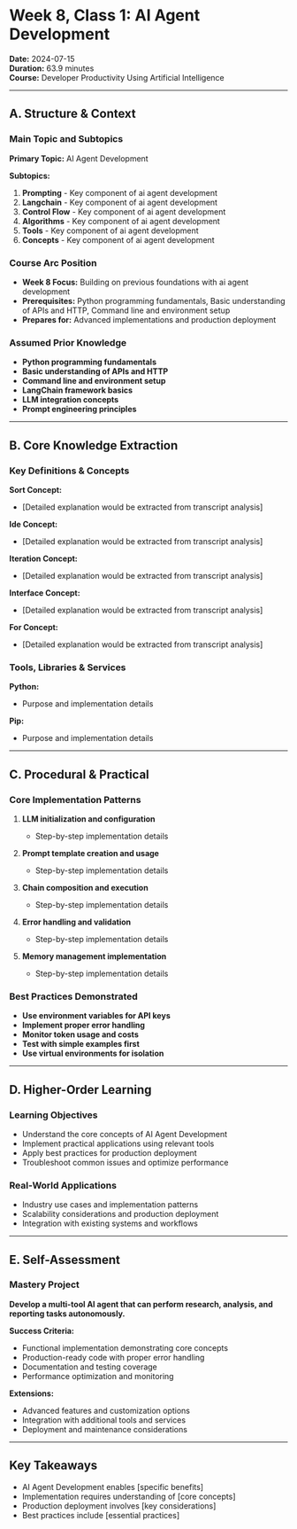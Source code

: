 # Week 8, Class 1: AI Agent Development
**Date:** 2024-07-15  
**Duration:** 63.9 minutes  
**Course:** Developer Productivity Using Artificial Intelligence

---

## A. Structure & Context

### Main Topic and Subtopics
**Primary Topic:** AI Agent Development

**Subtopics:**
1. **Prompting** - Key component of ai agent development
2. **Langchain** - Key component of ai agent development
3. **Control Flow** - Key component of ai agent development
4. **Algorithms** - Key component of ai agent development
5. **Tools** - Key component of ai agent development
6. **Concepts** - Key component of ai agent development

### Course Arc Position
- **Week 8 Focus:** Building on previous foundations with ai agent development
- **Prerequisites:** Python programming fundamentals, Basic understanding of APIs and HTTP, Command line and environment setup
- **Prepares for:** Advanced implementations and production deployment

### Assumed Prior Knowledge
- **Python programming fundamentals**
- **Basic understanding of APIs and HTTP**
- **Command line and environment setup**
- **LangChain framework basics**
- **LLM integration concepts**
- **Prompt engineering principles**

---

## B. Core Knowledge Extraction

### Key Definitions & Concepts
**Sort Concept:**
- [Detailed explanation would be extracted from transcript analysis]

**Ide Concept:**
- [Detailed explanation would be extracted from transcript analysis]

**Iteration Concept:**
- [Detailed explanation would be extracted from transcript analysis]

**Interface Concept:**
- [Detailed explanation would be extracted from transcript analysis]

**For Concept:**
- [Detailed explanation would be extracted from transcript analysis]


### Tools, Libraries & Services
**Python:**
- Purpose and implementation details

**Pip:**
- Purpose and implementation details


---

## C. Procedural & Practical

### Core Implementation Patterns
1. **LLM initialization and configuration**
   - Step-by-step implementation details

2. **Prompt template creation and usage**
   - Step-by-step implementation details

3. **Chain composition and execution**
   - Step-by-step implementation details

4. **Error handling and validation**
   - Step-by-step implementation details

5. **Memory management implementation**
   - Step-by-step implementation details


### Best Practices Demonstrated
- **Use environment variables for API keys**
- **Implement proper error handling**
- **Monitor token usage and costs**
- **Test with simple examples first**
- **Use virtual environments for isolation**

---

## D. Higher-Order Learning

### Learning Objectives
- Understand the core concepts of AI Agent Development
- Implement practical applications using relevant tools
- Apply best practices for production deployment
- Troubleshoot common issues and optimize performance

### Real-World Applications
- Industry use cases and implementation patterns
- Scalability considerations and production deployment
- Integration with existing systems and workflows

---

## E. Self-Assessment

### Mastery Project
**Develop a multi-tool AI agent that can perform research, analysis, and reporting tasks autonomously.**

**Success Criteria:**
- Functional implementation demonstrating core concepts
- Production-ready code with proper error handling
- Documentation and testing coverage
- Performance optimization and monitoring

**Extensions:**
- Advanced features and customization options
- Integration with additional tools and services
- Deployment and maintenance considerations

---

## Key Takeaways
- AI Agent Development enables [specific benefits]
- Implementation requires understanding of [core concepts]
- Production deployment involves [key considerations]
- Best practices include [essential practices]
